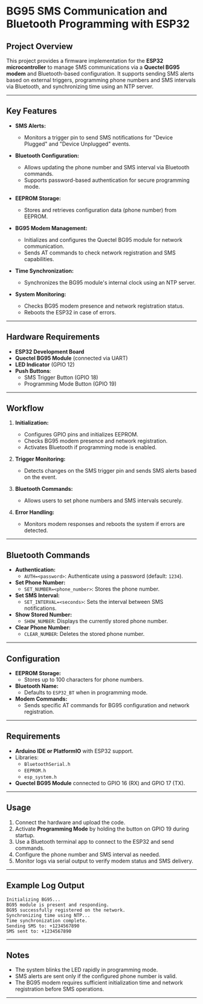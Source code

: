 # BG95 SMS Communication and Bluetooth Programming with ESP32

## Project Overview
This project provides a firmware implementation for the **ESP32 microcontroller** to manage SMS communications via a **Quectel BG95 modem** and Bluetooth-based configuration. It supports sending SMS alerts based on external triggers, programming phone numbers and SMS intervals via Bluetooth, and synchronizing time using an NTP server.

---

## Key Features
- **SMS Alerts:**
  - Monitors a trigger pin to send SMS notifications for "Device Plugged" and "Device Unplugged" events.

- **Bluetooth Configuration:**
  - Allows updating the phone number and SMS interval via Bluetooth commands.
  - Supports password-based authentication for secure programming mode.

- **EEPROM Storage:**
  - Stores and retrieves configuration data (phone number) from EEPROM.

- **BG95 Modem Management:**
  - Initializes and configures the Quectel BG95 module for network communication.
  - Sends AT commands to check network registration and SMS capabilities.

- **Time Synchronization:**
  - Synchronizes the BG95 module's internal clock using an NTP server.

- **System Monitoring:**
  - Checks BG95 modem presence and network registration status.
  - Reboots the ESP32 in case of errors.

---

## Hardware Requirements
- **ESP32 Development Board**
- **Quectel BG95 Module** (connected via UART)
- **LED Indicator** (GPIO 12)
- **Push Buttons**:
  - SMS Trigger Button (GPIO 18)
  - Programming Mode Button (GPIO 19)

---

## Workflow
1. **Initialization:**
   - Configures GPIO pins and initializes EEPROM.
   - Checks BG95 modem presence and network registration.
   - Activates Bluetooth if programming mode is enabled.

2. **Trigger Monitoring:**
   - Detects changes on the SMS trigger pin and sends SMS alerts based on the event.

3. **Bluetooth Commands:**
   - Allows users to set phone numbers and SMS intervals securely.

4. **Error Handling:**
   - Monitors modem responses and reboots the system if errors are detected.

---

## Bluetooth Commands
- **Authentication:**
  - `AUTH=<password>`: Authenticate using a password (default: `1234`).
- **Set Phone Number:**
  - `SET_NUMBER=<phone_number>`: Stores the phone number.
- **Set SMS Interval:**
  - `SET_INTERVAL=<seconds>`: Sets the interval between SMS notifications.
- **Show Stored Number:**
  - `SHOW_NUMBER`: Displays the currently stored phone number.
- **Clear Phone Number:**
  - `CLEAR_NUMBER`: Deletes the stored phone number.

---

## Configuration
- **EEPROM Storage:**
  - Stores up to 100 characters for phone numbers.
- **Bluetooth Name:**
  - Defaults to `ESP32_BT` when in programming mode.
- **Modem Commands:**
  - Sends specific AT commands for BG95 configuration and network registration.

---

## Requirements
- **Arduino IDE or PlatformIO** with ESP32 support.
- Libraries:
  - `BluetoothSerial.h`
  - `EEPROM.h`
  - `esp_system.h`
- **Quectel BG95 Module** connected to GPIO 16 (RX) and GPIO 17 (TX).

---

## Usage
1. Connect the hardware and upload the code.
2. Activate **Programming Mode** by holding the button on GPIO 19 during startup.
3. Use a Bluetooth terminal app to connect to the ESP32 and send commands.
4. Configure the phone number and SMS interval as needed.
5. Monitor logs via serial output to verify modem status and SMS delivery.

---

## Example Log Output
```
Initializing BG95...
BG95 module is present and responding.
BG95 successfully registered on the network.
Synchronizing time using NTP...
Time synchronization complete.
Sending SMS to: +1234567890
SMS sent to: +1234567890
```

---

## Notes
- The system blinks the LED rapidly in programming mode.
- SMS alerts are sent only if the configured phone number is valid.
- The BG95 modem requires sufficient initialization time and network registration before SMS operations.

---
